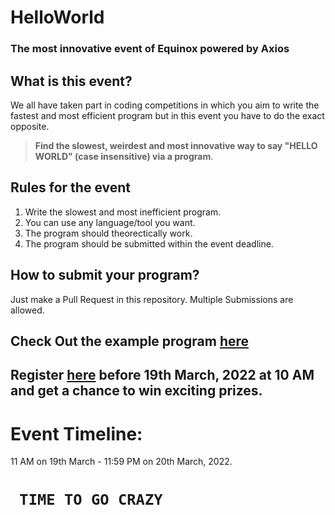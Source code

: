 # HelloWorld

### The most **innovative** event of Equinox powered by Axios

## What is this event?

We all have taken part in coding competitions in which you aim to write the fastest and most efficient program but in this event you have to do the exact opposite.

> **Find the slowest, weirdest and most innovative way to say "HELLO WORLD" (case insensitive) via a program**.

## Rules for the event

1. Write the slowest and most inefficient program.
1. You can use any language/tool you want.
1. The program should theorectically work.
1. The program should be submitted within the event deadline.

## How to submit your program?

Just make a Pull Request in this repository.
Multiple Submissions are allowed.

## Check Out the example program [here](example.js)
## Register [here](https://forms.gle/cpfNd4i1pNNa5u6t6) before 19th March, 2022 at 10 AM and get a chance to win **exciting prizes**.

# Event Timeline: 
11 AM on 19th March - 11:59 PM on 20th March, 2022.

# ``` TIME TO GO CRAZY```
